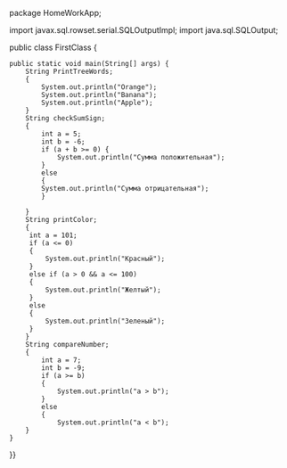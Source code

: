 package HomeWorkApp;

import javax.sql.rowset.serial.SQLOutputImpl;
import java.sql.SQLOutput;

public class FirstClass {

    public static void main(String[] args) {
        String PrintTreeWords;
        {
            System.out.println("Orange");
            System.out.println("Banana");
            System.out.println("Apple");
        }
        String checkSumSign;
        {
            int a = 5;
            int b = -6;
            if (a + b >= 0) {
                System.out.println("Сумма положительная");
            }
            else
            {
            System.out.println("Сумма отрицательная");
            }

        }
        String printColor;
        {
         int a = 101;
         if (a <= 0)
         {
             System.out.println("Красный");
         }
         else if (a > 0 && a <= 100)
         {
             System.out.println("Желтый");
         }
         else
         {
             System.out.println("Зеленый");
         }
        }
        String compareNumber;
        {
            int a = 7;
            int b = -9;
            if (a >= b)
            {
                System.out.println("a > b");
            }
            else
            {
                System.out.println("a < b");
        }
    }

}}

